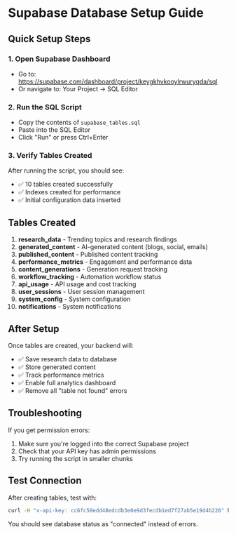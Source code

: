 # Supabase Database Setup Guide

## Quick Setup Steps

### 1. Open Supabase Dashboard
- Go to: https://supabase.com/dashboard/project/keygkhvkooylrwuryqda/sql
- Or navigate to: Your Project → SQL Editor

### 2. Run the SQL Script
- Copy the contents of `supabase_tables.sql`
- Paste into the SQL Editor
- Click "Run" or press Ctrl+Enter

### 3. Verify Tables Created
After running the script, you should see:
- ✅ 10 tables created successfully
- ✅ Indexes created for performance
- ✅ Initial configuration data inserted

## Tables Created

1. **research_data** - Trending topics and research findings
2. **generated_content** - AI-generated content (blogs, social, emails)
3. **published_content** - Published content tracking
4. **performance_metrics** - Engagement and performance data
5. **content_generations** - Generation request tracking
6. **workflow_tracking** - Automation workflow status
7. **api_usage** - API usage and cost tracking
8. **user_sessions** - User session management
9. **system_config** - System configuration
10. **notifications** - System notifications

## After Setup

Once tables are created, your backend will:
- ✅ Save research data to database
- ✅ Store generated content
- ✅ Track performance metrics
- ✅ Enable full analytics dashboard
- ✅ Remove all "table not found" errors

## Troubleshooting

If you get permission errors:
1. Make sure you're logged into the correct Supabase project
2. Check that your API key has admin permissions
3. Try running the script in smaller chunks

## Test Connection

After creating tables, test with:
```bash
curl -H "x-api-key: cc6fc50edd48edcdb3e0e9d3fecdb1ed7f27ab5e19d4b226" http://127.0.0.1:8000/status
```

You should see database status as "connected" instead of errors.
